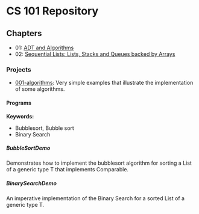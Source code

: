 # CS 101 Repository

## Chapters
* 01: [ADT and Algorithms](../../01-adt-and-algorithms/README.md)
* 02: [Sequential Lists: Lists, Stacks and Queues backed by Arrays](../../02-sequential-lists/README.md)

### Projects
* [001-algorithms](README.md): Very simple examples that illustrate the implementation of some algorithms.

#### Programs

**Keywords:**
+ Bubblesort, Bubble sort
+ Binary Search


##### BubbleSortDemo
Demonstrates how to implement the bubblesort algorithm for sorting a List of a generic type T that implements Comparable.
			
##### BinarySearchDemo
An imperative implementation of the Binary Search for a sorted List of a generic type T.
